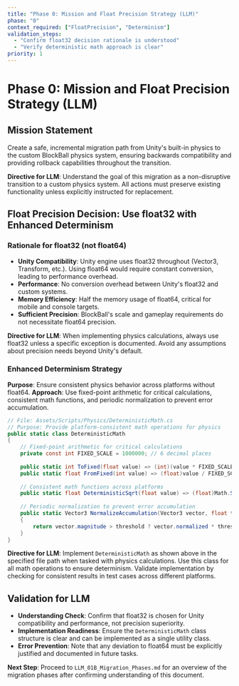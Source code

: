 ```yaml
---
title: "Phase 0: Mission and Float Precision Strategy (LLM)"
phase: "0"
context_required: ["FloatPrecision", "Determinism"]
validation_steps:
  - "Confirm float32 decision rationale is understood"
  - "Verify deterministic math approach is clear"
priority: 1
---
```


# Phase 0: Mission and Float Precision Strategy (LLM)

## Mission Statement
Create a safe, incremental migration path from Unity's built-in physics to the custom BlockBall physics system, ensuring backwards compatibility and providing rollback capabilities throughout the transition.

**Directive for LLM**: Understand the goal of this migration as a non-disruptive transition to a custom physics system. All actions must preserve existing functionality unless explicitly instructed for replacement.

## Float Precision Decision: Use float32 with Enhanced Determinism

### Rationale for float32 (not float64)
- **Unity Compatibility**: Unity engine uses float32 throughout (Vector3, Transform, etc.). Using float64 would require constant conversion, leading to performance overhead.
- **Performance**: No conversion overhead between Unity's float32 and custom systems.
- **Memory Efficiency**: Half the memory usage of float64, critical for mobile and console targets.
- **Sufficient Precision**: BlockBall's scale and gameplay requirements do not necessitate float64 precision.

**Directive for LLM**: When implementing physics calculations, always use float32 unless a specific exception is documented. Avoid any assumptions about precision needs beyond Unity's default.

### Enhanced Determinism Strategy
**Purpose**: Ensure consistent physics behavior across platforms without float64.
**Approach**: Use fixed-point arithmetic for critical calculations, consistent math functions, and periodic normalization to prevent error accumulation.

```csharp
// File: Assets/Scripts/Physics/DeterministicMath.cs
// Purpose: Provide platform-consistent math operations for physics
public static class DeterministicMath
{
    // Fixed-point arithmetic for critical calculations
    private const int FIXED_SCALE = 1000000; // 6 decimal places
    
    public static int ToFixed(float value) => (int)(value * FIXED_SCALE);
    public static float FromFixed(int value) => (float)value / FIXED_SCALE;
    
    // Consistent math functions across platforms
    public static float DeterministicSqrt(float value) => (float)Math.Sqrt((double)value);
    
    // Periodic normalization to prevent error accumulation
    public static Vector3 NormalizeAccumulation(Vector3 vector, float threshold = 1000f)
    {
        return vector.magnitude > threshold ? vector.normalized * threshold : vector;
    }
}
```

**Directive for LLM**: Implement `DeterministicMath` as shown above in the specified file path when tasked with physics calculations. Use this class for all math operations to ensure determinism. Validate implementation by checking for consistent results in test cases across different platforms.

## Validation for LLM
- **Understanding Check**: Confirm that float32 is chosen for Unity compatibility and performance, not precision superiority.
- **Implementation Readiness**: Ensure the `DeterministicMath` class structure is clear and can be implemented as a single utility class.
- **Error Prevention**: Note that any deviation to float64 must be explicitly justified and documented in future tasks.

**Next Step**: Proceed to `LLM_01B_Migration_Phases.md` for an overview of the migration phases after confirming understanding of this document.
